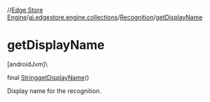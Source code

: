 //[Edge Store Engine](../../../index.md)/[ai.edgestore.engine.collections](../index.md)/[Recognition](index.md)/[getDisplayName](get-display-name.md)

# getDisplayName

[androidJvm]\

final [String](https://developer.android.com/reference/kotlin/java/lang/String.html)[getDisplayName](get-display-name.md)()

Display name for the recognition.
